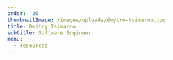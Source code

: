 ```yaml
---
order: '20'
thumbnailImage: /images/uploads/dmytro-tsimarno.jpg
title: Dmitry Tsimarno
subtitle: Software Engineer
menu:
  - resources
---
```


